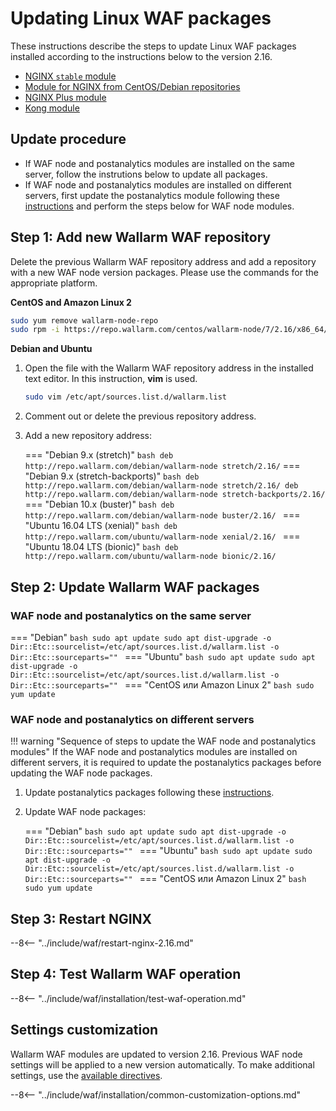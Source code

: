 [wallarm-status-instr]:             ../admin-en/configure-statistics-service.md
[sqli-attack-desc]:                 ../attacks-vulns-list.md#sql-injection
[xss-attack-desc]:                  ../attacks-vulns-list.md#crosssite-scripting-xss
[img-test-attacks-in-ui]:           ../images/admin-guides/test-attacks.png
[waf-mode-instr]:                   ../admin-en/configure-wallarm-mode.md
[logging-instr]:                    ../admin-en/configure-logging.md
[proxy-balancer-instr]:             ../admin-en/using-proxy-or-balancer-en.md
[scanner-whitelisting-instr]:       ../admin-en/scanner-ips-whitelisting.md
[process-time-limit-instr]:         ../admin-en/configure-parameters-en.md#wallarm_process_time_limit
[configure-selinux-instr]:          ../admin-en/configure-selinux.md
[configure-proxy-balancer-instr]:   ../admin-en/configuration-guides/access-to-wallarm-api-via-proxy.md
[install-postanalytics-instr]:      ../admin-en/installation-postanalytics-en.md

# Updating Linux WAF packages

These instructions describe the steps to update Linux WAF packages installed according to the instructions below to the version 2.16.

* [NGINX `stable` module](../waf-installation/nginx/dynamic-module.md)
* [Module for NGINX from CentOS/Debian repositories](../waf-installation/nginx/dynamic-module-from-distr.md)
* [NGINX Plus module](../waf-installation/nginx-plus.md)
* [Kong module](../admin-en/installation-kong-en.md)

## Update procedure

* If WAF node and postanalytics modules are installed on the same server, follow the instrutions below to update all packages.
* If WAF node and postanalytics modules are installed on different servers, first update the postanalytics module following these [instructions](separate-postanalytics.md) and perform the steps below for WAF node modules.

## Step 1: Add new Wallarm WAF repository

Delete the previous Wallarm WAF repository address and add a repository with a new WAF node version packages. Please use the commands for the appropriate platform.

**CentOS and Amazon Linux 2**

```bash
sudo yum remove wallarm-node-repo
sudo rpm -i https://repo.wallarm.com/centos/wallarm-node/7/2.16/x86_64/Packages/wallarm-node-repo-1-5.el7.noarch.rpm
```

**Debian and Ubuntu**

1. Open the file with the Wallarm WAF repository address in the installed text editor. In this instruction, **vim** is used.

    ```bash
    sudo vim /etc/apt/sources.list.d/wallarm.list
    ```
2. Comment out or delete the previous repository address.
3. Add a new repository address:

    === "Debian 9.x (stretch)"
        ``` bash
        deb http://repo.wallarm.com/debian/wallarm-node stretch/2.16/
        ```
    === "Debian 9.x (stretch-backports)"
        ```bash
        deb http://repo.wallarm.com/debian/wallarm-node stretch/2.16/
        deb http://repo.wallarm.com/debian/wallarm-node stretch-backports/2.16/
        ```
    === "Debian 10.x (buster)"
        ```bash
        deb http://repo.wallarm.com/debian/wallarm-node buster/2.16/
        ```
    === "Ubuntu 16.04 LTS (xenial)"
        ```bash
        deb http://repo.wallarm.com/ubuntu/wallarm-node xenial/2.16/
        ```
    === "Ubuntu 18.04 LTS (bionic)"
        ```bash
        deb http://repo.wallarm.com/ubuntu/wallarm-node bionic/2.16/
        ```

## Step 2: Update Wallarm WAF packages

### WAF node and postanalytics on the same server

=== "Debian"
    ```bash
    sudo apt update
    sudo apt dist-upgrade -o Dir::Etc::sourcelist=/etc/apt/sources.list.d/wallarm.list -o Dir::Etc::sourceparts=""
    ```
=== "Ubuntu"
    ```bash
    sudo apt update
    sudo apt dist-upgrade -o Dir::Etc::sourcelist=/etc/apt/sources.list.d/wallarm.list -o Dir::Etc::sourceparts=""
    ```
=== "CentOS или Amazon Linux 2"
    ```bash
    sudo yum update
    ```

### WAF node and postanalytics on different servers

!!! warning "Sequence of steps to update the WAF node and postanalytics modules"
    If the WAF node and postanalytics modules are installed on different servers, it is required to update the postanalytics packages before updating the WAF node packages.

1. Update postanalytics packages following these [instructions](separate-postanalytics.md).
2. Update WAF node packages:

    === "Debian"
        ```bash
        sudo apt update
        sudo apt dist-upgrade -o Dir::Etc::sourcelist=/etc/apt/sources.list.d/wallarm.list -o Dir::Etc::sourceparts=""
        ```
    === "Ubuntu"
        ```bash
        sudo apt update
        sudo apt dist-upgrade -o Dir::Etc::sourcelist=/etc/apt/sources.list.d/wallarm.list -o Dir::Etc::sourceparts=""
        ```
    === "CentOS или Amazon Linux 2"
        ```bash
        sudo yum update
        ```

## Step 3: Restart NGINX

--8<-- "../include/waf/restart-nginx-2.16.md"

## Step 4: Test Wallarm WAF operation

--8<-- "../include/waf/installation/test-waf-operation.md"

## Settings customization

Wallarm WAF modules are updated to version 2.16. Previous WAF node settings will be applied to a new version automatically. To make additional settings, use the [available directives](../admin-en/configure-parameters-en.md).

--8<-- "../include/waf/installation/common-customization-options.md"
